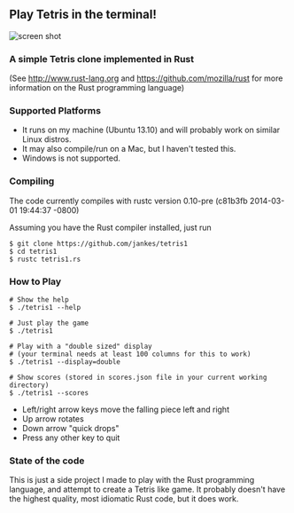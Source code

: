 ## Play Tetris in the terminal!

![screen shot](https://raw.github.com/jankes/tetris1/master/tetris1.png)

### A simple Tetris clone implemented in Rust
(See http://www.rust-lang.org and https://github.com/mozilla/rust for more information on the Rust programming language)

### Supported Platforms

* It runs on my machine (Ubuntu 13.10) and will probably work on similar Linux distros.
* It may also compile/run on a Mac, but I haven't tested this.
* Windows is not supported.

### Compiling

The code currently compiles with rustc version 0.10-pre (c81b3fb 2014-03-01 19:44:37 -0800)

Assuming you have the Rust compiler installed, just run
    
    $ git clone https://github.com/jankes/tetris1
    $ cd tetris1
    $ rustc tetris1.rs

### How to Play

    # Show the help
    $ ./tetris1 --help

    # Just play the game
    $ ./tetris1
    
    # Play with a "double sized" display
    # (your terminal needs at least 100 columns for this to work)
    $ ./tetris1 --display=double
    
    # Show scores (stored in scores.json file in your current working directory)
    $ ./tetris1 --scores
    
- Left/right arrow keys move the falling piece left and right
- Up arrow rotates
- Down arrow "quick drops"
- Press any other key to quit

### State of the code

This is just a side project I made to play with the Rust programming language, and attempt to create a Tetris like game. It probably doesn't have the highest quality, most idiomatic Rust code, but it does work.
